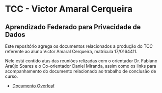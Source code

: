 # TCC - Victor Amaral Cerqueira

## Aprendizado Federado para Privacidade de Dados

Este repositório agrega os documentos relacionados a produção do TCC referente ao aluno Victor Amaral Cerqueira, matrícula 17/0164411.

Nele está contido atas das reuniões relizadas com o orientador Dr. Fabiano Araújo Soares e o Co-orientador Daniel Miranda, assim como os links para acompanhamento do documento relacionado ao trabalho de conclusão de curso.

- [Documento Overleaf](https://pt.overleaf.com/9177141415nrmpdgrfhmjr#a4768c)